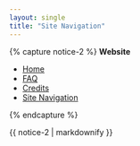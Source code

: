 ```yaml
---
layout: single
title: "Site Navigation"
---
```


{% capture notice-2 %}
**Website**
+ [Home](/)
+ [FAQ](/faq)
+ [Credits](/credit)
+ [Site Navigation](/site-navigation)

{% endcapture %}
<div class="notice--primary">{{ notice-2 | markdownify }}</div>